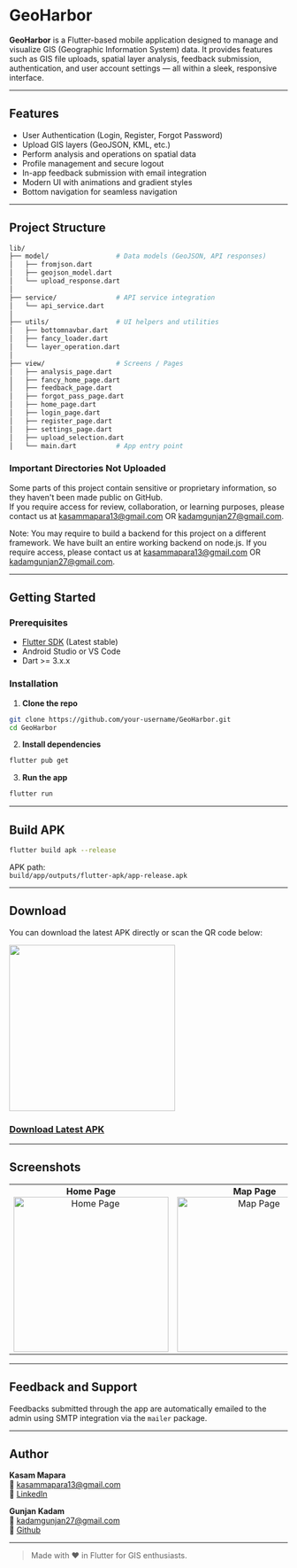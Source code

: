 # GeoHarbor

**GeoHarbor** is a Flutter-based mobile application designed to manage and visualize GIS (Geographic Information System) data. It provides features such as GIS file uploads, spatial layer analysis, feedback submission, authentication, and user account settings — all within a sleek, responsive interface.

---

## Features

-  User Authentication (Login, Register, Forgot Password)
-  Upload GIS layers (GeoJSON, KML, etc.)
-  Perform analysis and operations on spatial data
-  Profile management and secure logout
-  In-app feedback submission with email integration
-  Modern UI with animations and gradient styles
-  Bottom navigation for seamless navigation

---

## Project Structure

```bash
lib/
├── model/                 # Data models (GeoJSON, API responses)
│   ├── fromjson.dart
│   ├── geojson_model.dart
│   └── upload_response.dart
│
├── service/               # API service integration
│   └── api_service.dart
│
├── utils/                 # UI helpers and utilities
│   ├── bottomnavbar.dart
│   ├── fancy_loader.dart
│   └── layer_operation.dart
│
├── view/                  # Screens / Pages
│   ├── analysis_page.dart
│   ├── fancy_home_page.dart
│   ├── feedback_page.dart
│   ├── forgot_pass_page.dart
│   ├── home_page.dart
│   ├── login_page.dart
│   ├── register_page.dart
│   ├── settings_page.dart
│   ├── upload_selection.dart
│   └── main.dart          # App entry point
```

### Important Directories Not Uploaded

Some parts of this project contain sensitive or proprietary information, so they haven't been made public on GitHub.  
If you require access for review, collaboration, or learning purposes, please contact us at kasammapara13@gmail.com OR kadamgunjan27@gmail.com.

Note: You may require to build a backend for this project on a different framework. We have built an entire working backend on node.js. If you require access, please contact us at kasammapara13@gmail.com OR kadamgunjan27@gmail.com.

---

## Getting Started

### Prerequisites

- [Flutter SDK](https://docs.flutter.dev/get-started/install) (Latest stable)
- Android Studio or VS Code
- Dart >= 3.x.x

### Installation

1. **Clone the repo**

```bash
git clone https://github.com/your-username/GeoHarbor.git
cd GeoHarbor
```

2. **Install dependencies**

```bash
flutter pub get
```

3. **Run the app**

```bash
flutter run
```

---

## Build APK

```bash
flutter build apk --release
```

APK path:\
`build/app/outputs/flutter-apk/app-release.apk`

---

## Download

You can download the latest APK directly or scan the QR code below:

<img src="https://github.com/copyninja277/Geoharbor-flutter/blob/master/scanner.jpeg?raw=true" width="300" height="300" />

### [Download Latest APK](https://drive.google.com/file/d/1r1NxAqzahL4m5XGZ9IjApX86ipe6XjMZ)

---

## Screenshots

<table>
  <tr>
    <td align="center">
      <strong>Home Page</strong><br>
      <img src="https://github.com/copyninja277/Geoharbor-flutter/blob/master/homepage.jpg?raw=true" alt="Home Page" width="280"/>
    </td>
    <td align="center">
      <strong>Map Page</strong><br>
      <img src="https://github.com/copyninja277/Geoharbor-flutter/blob/master/mappage.jpg?raw=true" alt="Map Page" width="280"/>
    </td>
    <td align="center">
      <strong>Upload View</strong><br>
      <img src="https://github.com/copyninja277/Geoharbor-flutter/blob/master/uploadpage.jpg?raw=true" alt="Upload View" width="280"/>
    </td>
  </tr>
</table>

---

## Feedback and Support

Feedbacks submitted through the app are automatically emailed to the admin using SMTP integration via the `mailer` package.

---


## Author

**Kasam Mapara**\
📧 [kasammapara13@gmail.com](mailto\:kasammapara13@gmail.com)\
🔗 [LinkedIn](https://www.linkedin.com/in/kasam-mapara-016637256/)

**Gunjan Kadam**\
📧 [kadamgunjan27@gmail.com](mailto\:kadamgunjan27@gmail.com)\
🔗 [Github](https://github.com/Gunjankadam)

---

> Made with ❤️ in Flutter for GIS enthusiasts.
